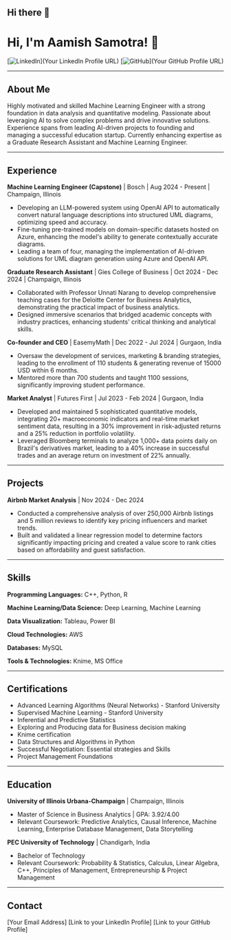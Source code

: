 ## Hi there 👋

# Hi, I'm Aamish Samotra! 👋

[![LinkedIn](https://img.shields.io/badge/LinkedIn--%230077B5?style=for-the-badge&logo=linkedin&logoColor=white)](Your LinkedIn Profile URL)
[![GitHub](https://img.shields.io/badge/GitHub--%23121011?style=for-the-badge&logo=github&logoColor=white)](Your GitHub Profile URL)

---

## About Me

Highly motivated and skilled Machine Learning Engineer with a strong foundation in data analysis and quantitative modeling. Passionate about leveraging AI to solve complex problems and drive innovative solutions. Experience spans from leading AI-driven projects to founding and managing a successful education startup. Currently enhancing expertise as a Graduate Research Assistant and Machine Learning Engineer.

---

## Experience

**Machine Learning Engineer (Capstone)** | Bosch | Aug 2024 - Present | Champaign, Illinois

*   Developing an LLM-powered system using OpenAI API to automatically convert natural language descriptions into structured UML diagrams, optimizing speed and accuracy.
*   Fine-tuning pre-trained models on domain-specific datasets hosted on Azure, enhancing the model's ability to generate contextually accurate diagrams.
*   Leading a team of four, managing the implementation of AI-driven solutions for UML diagram generation using Azure and OpenAI API.

**Graduate Research Assistant** | Gies College of Business | Oct 2024 - Dec 2024 | Champaign, Illinois

*   Collaborated with Professor Unnati Narang to develop comprehensive teaching cases for the Deloitte Center for Business Analytics, demonstrating the practical impact of business analytics.
*   Designed immersive scenarios that bridged academic concepts with industry practices, enhancing students' critical thinking and analytical skills.

**Co-founder and CEO** | EasemyMath | Dec 2022 - Jul 2024 | Gurgaon, India

*   Oversaw the development of services, marketing & branding strategies, leading to the enrollment of 110 students & generating revenue of 15000 USD within 6 months.
*   Mentored more than 700 students and taught 1100 sessions, significantly improving student performance.

**Market Analyst** | Futures First | Jul 2023 - Feb 2024 | Gurgaon, India

*   Developed and maintained 5 sophisticated quantitative models, integrating 20+ macroeconomic indicators and real-time market sentiment data, resulting in a 30% improvement in risk-adjusted returns and a 25% reduction in portfolio volatility.
*   Leveraged Bloomberg terminals to analyze 1,000+ data points daily on Brazil's derivatives market, leading to a 40% increase in successful trades and an average return on investment of 22% annually.

---

## Projects

**Airbnb Market Analysis** | Nov 2024 - Dec 2024

*   Conducted a comprehensive analysis of over 250,000 Airbnb listings and 5 million reviews to identify key pricing influencers and market trends.
*   Built and validated a linear regression model to determine factors significantly impacting pricing and created a value score to rank cities based on affordability and guest satisfaction.

---

## Skills

**Programming Languages:** C++, Python, R

**Machine Learning/Data Science:** Deep Learning, Machine Learning

**Data Visualization:** Tableau, Power BI

**Cloud Technologies:** AWS

**Databases:** MySQL

**Tools & Technologies:** Knime, MS Office

---

## Certifications

*   Advanced Learning Algorithms (Neural Networks) - Stanford University
*   Supervised Machine Learning - Stanford University
*   Inferential and Predictive Statistics
*   Exploring and Producing data for Business decision making
*   Knime certification
*   Data Structures and Algorithms in Python
*   Successful Negotiation: Essential strategies and Skills
*   Project Management Foundations

---

## Education

**University of Illinois Urbana-Champaign** | Champaign, Illinois

*   Master of Science in Business Analytics | GPA: 3.92/4.00
*   Relevant Coursework: Predictive Analytics, Causal Inference, Machine Learning, Enterprise Database Management, Data Storytelling

**PEC University of Technology** | Chandigarh, India

*   Bachelor of Technology
*   Relevant Coursework: Probability & Statistics, Calculus, Linear Algebra, C++, Principles of Management, Entrepreneurship & Project Management

---

## Contact

[Your Email Address]
[Link to your LinkedIn Profile]
[Link to your GitHub Profile]
